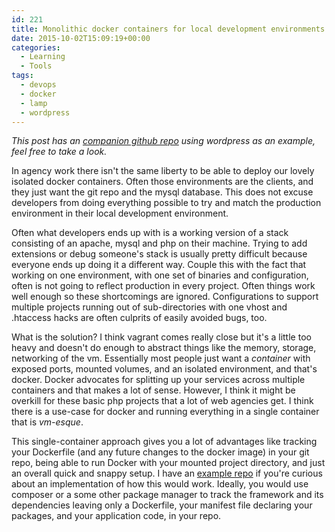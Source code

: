 ```yaml
---
id: 221
title: Monolithic docker containers for local development environments
date: 2015-10-02T15:09:19+00:00
categories:
  - Learning
  - Tools
tags:
  - devops
  - docker
  - lamp
  - wordpress
---
```


_This post has an [companion github repo](https://github.com/chadian/wp-docker-experiment) using wordpress as an example, feel free to take a look._

In agency work there isn't the same liberty to be able to deploy our lovely isolated docker containers. Often those environments are the clients, and they just want the git repo and the mysql database. This does not excuse developers from doing everything possible to try and match the production environment in their local development environment.

Often what developers ends up with is a working version of a stack consisting of an apache, mysql and php on their machine. Trying to add extensions or debug someone's stack is usually pretty difficult because everyone ends up doing it a different way. Couple this with the fact that working on one environment, with one set of binaries and configuration, often is not going to reflect production in every project. Often things work well enough so these shortcomings are ignored. Configurations to support multiple projects running out of sub-directories with one vhost and .htaccess hacks are often culprits of easily avoided bugs, too.

What is the solution? I think vagrant comes really close but it's a little too heavy and doesn't do enough to abstract things like the memory, storage, networking of the vm. Essentially most people just want a *container* with exposed ports, mounted volumes, and an isolated environment, and that's docker. Docker advocates for splitting up your services across multiple containers and that makes a lot of sense. However, I think it might be overkill for these basic php projects that a lot of web agencies get. I think there is a use-case for docker and running everything in a single container that is _vm-esque_.

This single-container approach gives you a lot of advantages like tracking your Dockerfile (and any future changes to the docker image) in your git repo, being able to run Docker with your mounted project directory, and just an overall quick and snappy setup. I have an [example repo](https://github.com/chadian/wp-docker-experiment) if you're curious about an implementation of how this would work. Ideally, you would use composer or a some other package manager to track the framework and its dependencies leaving only a Dockerfile, your manifest file declaring your packages, and your application code, in your repo.
